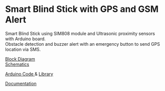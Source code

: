 # Smart Blind Stick with GPS and GSM Alert

Smart Blind Stick using SIM808 module and Ultrasonic proximity sensors with Arduino board.<br/>
Obstacle detection and buzzer alert with an emergency button to send GPS location via SMS.<br/>


[Block Diagram](/doc/Smart-blind-stick-SIM808-diagram.jpg)<br/>
[Schematics](/doc/Schematic_Smart-blind-stick-GPS-GSM_2022-06-30.pdf)


[Arduino Code ](/code/Smart_blind_stick_code.ino)& [Library ](/lib/DFRobot_SIM808-master.zip)

[Documentation](/doc/Smart-blind-stick.pdf)
